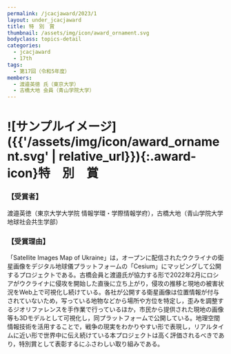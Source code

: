 ```yaml
---
permalink: /jcacjaward/2023/1
layout: under_jcacjaward
title: 特　別　賞
thumbnail: /assets/img/icon/award_ornament.svg
bodyclass: topics-detail
categories:
  - jcacjaward
  - 17th
tags:
  - 第17回（令和5年度）
members:
  - 渡邉英徳 氏（東京大学）
  - 古橋大地 会員（青山学院大学）
---
```


# ![サンプルイメージ]({{'/assets/img/icon/award_ornament.svg' | relative_url}}){:.award-icon}特　別　賞

### 【受賞者】

渡邉英徳（東京大学大学院 情報学環・学際情報学府），古橋大地（青山学院大学 地球社会共生学部）

### 【受賞理由】

「Satellite Images Map of Ukraine」は，オープンに配信されたウクライナの衛星画像をデジタル地球儀プラットフォームの「Cesium」にマッピングして公開するプロジェクトである。古橋会員と渡邉氏が協力する形で2022年2月にロシアがウクライナに侵攻を開始した直後に立ち上がり，侵攻の推移と現地の被害状況をWeb上で可視化し続けている。各社が公開する衛星画像は位置情報が付与されていないため，写っている地物などから場所や方位を特定し，歪みを調整するジオリファレンスを手作業で行っているほか，市民から提供された現地の画像等も3Dモデルとして可視化し，同プラットフォームで公開している。地理空間情報技術を活用することで，戦争の現実をわかりやすい形で表現し，リアルタイムに近い形で世界中に伝え続けている本プロジェクトは高く評価されるべきであり，特別賞として表彰するにふさわしい取り組みである。
